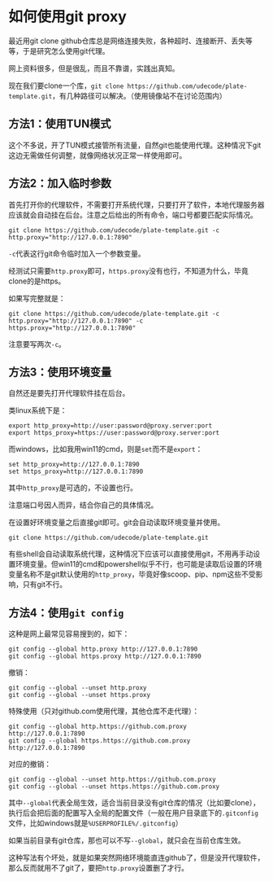 # 如何使用git proxy

最近用git clone github仓库总是网络连接失败，各种超时、连接断开、丢失等等，于是研究怎么使用git代理。

网上资料很多，但是很乱，而且不靠谱，实践出真知。

现在我们要clone一个库，`git clone https://github.com/udecode/plate-template.git`，有几种路径可以解决。（使用镜像站不在讨论范围内）

## 方法1：使用TUN模式

这个不多说，开了TUN模式接管所有流量，自然git也能使用代理。这种情况下git这边无需做任何调整，就像网络状况正常一样使用即可。

## 方法2：加入临时参数

首先打开你的代理软件，不需要打开系统代理，只要打开了软件，本地代理服务器应该就会自动挂在后台。注意之后给出的所有命令，端口号都要匹配实际情况。

```shell
git clone https://github.com/udecode/plate-template.git -c http.proxy="http://127.0.0.1:7890"
```

`-c`代表这行git命令临时加入一个参数变量。

经测试只需要`http.proxy`即可，`https.proxy`没有也行，不知道为什么，毕竟clone的是https。

如果写完整就是：

```shell
git clone https://github.com/udecode/plate-template.git -c http.proxy="http://127.0.0.1:7890" -c https.proxy="http://127.0.0.1:7890"
```

注意要写两次`-c`。

## 方法3：使用环境变量

自然还是要先打开代理软件挂在后台。

类linux系统下是：

```shell
export http_proxy=http://user:password@proxy.server:port
export https_proxy=https://user:password@proxy.server:port
```

而windows，比如我用win11的cmd，则是`set`而不是`export`：

```shell
set http_proxy=http://127.0.0.1:7890
set https_proxy=http://127.0.0.1:7890
```

其中`http_proxy`是可选的，不设置也行。

注意端口号因人而异，结合你自己的具体情况。

在设置好环境变量之后直接git即可。git会自动读取环境变量并使用。

```shell
git clone https://github.com/udecode/plate-template.git
```

有些shell会自动读取系统代理，这种情况下应该可以直接使用git，不用再手动设置环境变量。但win11的cmd和powershell似乎不行，也可能是读取后设置的环境变量名称不是git默认使用的`http_proxy`，毕竟好像scoop、pip、npm这些不受影响，只有git不行。

## 方法4：使用`git config`

这种是网上最常见容易搜到的，如下：

```shell
git config --global http.proxy http://127.0.0.1:7890
git config --global https.proxy http://127.0.0.1:7890
```

撤销：

```shell
git config --global --unset http.proxy
git config --global --unset https.proxy
```

特殊使用（只对github.com使用代理，其他仓库不走代理）：

```shell
git config --global http.https://github.com.proxy http://127.0.0.1:7890
git config --global https.https://github.com.proxy http://127.0.0.1:7890
```

对应的撤销：

```shell
git config --global --unset http.https://github.com.proxy
git config --global --unset https.https://github.com.proxy
```

其中`--global`代表全局生效，适合当前目录没有git仓库的情况（比如要clone），执行后会把后面的配置写入全局的配置文件（一般在用户目录底下的`.gitconfig`文件，比如windows就是`%USERPROFILE%/.gitconfig`）

如果当前目录有git仓库，那也可以不写`--global`，就只会在当前仓库生效。

这种写法有个坏处，就是如果突然网络环境能直连github了，但是没开代理软件，那么反而就用不了git了，要把`http.proxy`设置删了才行。

